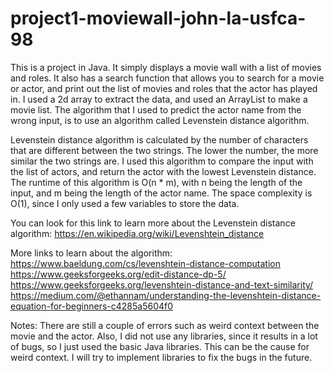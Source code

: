 # project1-moviewall-john-la-usfca-98
This is a project in Java. It simply displays a movie wall with a list of movies and roles. It also has a search function that allows you to search for a movie or actor, and print out the list of movies and roles that the actor has played in. I used a 2d array to extract the data, and used an ArrayList to make a movie list.
The algorithm that I used to predict the actor name from the wrong input, is to use an algorithm called Levenstein distance algorithm.

Levenstein distance algorithm is calculated by the number of characters that are different between the two strings. The lower the number, the more similar the two strings are. I used this algorithm to compare the input with the list of actors, and return the actor with the lowest Levenstein distance. The runtime of this algorithm is O(n * m), with n being the length of the input, and m being the length of the actor name. The space complexity is O(1), since I only used a few variables to store the data.

You can look for this link to learn more about the Levenstein distance algorithm: https://en.wikipedia.org/wiki/Levenshtein_distance

More links to learn about the algorithm: 
https://www.baeldung.com/cs/levenshtein-distance-computation
https://www.geeksforgeeks.org/edit-distance-dp-5/
https://www.geeksforgeeks.org/levenshtein-distance-and-text-similarity/
https://medium.com/@ethannam/understanding-the-levenshtein-distance-equation-for-beginners-c4285a5604f0

Notes: There are still a couple of errors such as weird context between the movie and the actor. Also, I did not use any libraries, since it results in a lot of bugs, so I just used the basic Java libraries. This can be the cause for weird context. I will try to implement libraries to fix the bugs in the future.
 
